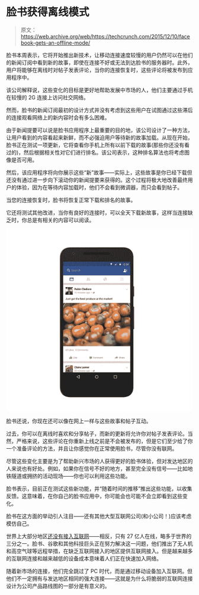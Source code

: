 # 脸书获得离线模式 

> 原文：<https://web.archive.org/web/https://techcrunch.com/2015/12/10/facebook-gets-an-offline-mode/>

脸书本周表示，它将开始推出新技术，让移动连接速度较慢的用户仍然可以在他们的新闻订阅中看到新的故事，即使在连接不好或无法到达脸书的服务器时。此外，用户将能够在离线时对帖子发表评论，当你的连接恢复时，这些评论将被发布到应用程序中。

该公司解释说，这些变化的目标是更好地帮助发展中市场的人，他们主要通过手机在较慢的 2G 连接上访问社交网络。

然而，脸书的新闻订阅最初的设计方式并没有考虑到这些用户在试图通过这些滞后的连接观看网络上的新内容时会有多么困难。

由于新闻提要可以说是脸书应用程序上最重要的目的地，该公司设计了一种方法，让用户看到的内容看起来新鲜，而不必强迫用户等待新的故事加载。从现在开始，脸书正在测试一项更新，它将查看你手机上所有以前下载的故事(那些你还没有看过的)，然后根据相关性对它们进行排名。该公司表示，这种排名算法也将考虑图像是否可用。

然后，该应用程序将向你展示这些“新”故事——实际上，这些故事是你已经下载但还没有通过进一步向下滚动你的新闻提要来获得的。这个过程将极大地改善最终用户的体验，因为在等待内容加载时，他们不会看到微调器，而只会看到帖子。

当您的连接恢复时，脸书将恢复正常下载和排名的故事。

它还将测试其他改进，当你有良好的连接时，可以全天下载新故事，这样当连接缺乏时，你总是有相关的内容可以阅读。

![facebook-android](img/e2b6e83046bc704a31460055468f279a.png)

脸书还说，你现在还可以像在网上一样与这些故事和帖子互动。

过去，你可以在离线时喜欢和分享帖子，而新的更新将允许你对帖子发表评论。当然，严格来说，这些评论在你重新上线之前是不会被发布的，但是它们至少给了你一个准备评论的方法，并且让你感觉你在正常使用脸书，尽管你没有联网。

尽管这些变化主要是为了帮助新兴市场的人获得更好的脸书体验，但对发达地区的人来说也有好处。例如，如果你在信号不好的地方，甚至完全没有信号——比如地铁隧道或拥挤的活动现场——你也可以利用这些功能。

脸书表示，目前正在测试这些新功能，并“随着时间的推移”推出这些功能，以收集反馈。这意味着，在你自己的脸书应用中，你可能会也可能不会立即看到这些变化。

脸书在这方面的举动引人注目——还有其他大型互联网公司(和小公司！)应该考虑模仿自己。

世界上大部分地区[还没有接入互联网](https://web.archive.org/web/20221224201932/https://www.facebook.com/isconnectivityahumanright)——相反，只有 27 亿人在线，略多于世界的三分之一。脸书、谷歌和其他科技巨头正在努力解决这一问题，他们推出了无人机和高空气球等远程举措，在缺乏互联网接入的地区提供互联网接入。但是越来越多的互联网连接和越来越低的设备成本意味着人们正在快速加入网络。

随着新市场的连接，他们完全跳过了 PC 时代，而是通过移动设备加入互联网。但他们不一定拥有与发达地区相同的强大连接——这就是为什么将脆弱的互联网连接设计为公司产品路线图的一部分是有意义的。